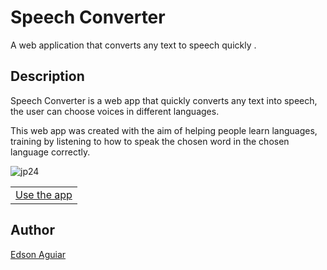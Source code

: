 # Speech Converter
A web application that converts any text to speech quickly .

## Description
Speech Converter is a web app that quickly converts any text into speech, the user can choose voices in different languages.

This web app was created with the aim of helping people learn languages, 
training  by listening to how to speak the chosen word in the chosen language correctly.

![jp24](https://user-images.githubusercontent.com/106551525/223294890-223bbdf7-85a1-40d4-a301-79a7ed2bc667.png)

<table>
  <tr>
     <td><a href="https://speech-converter.vercel.app/">Use the app</a></td>
  </tr>
</table>


## Author
<a href="mailto:iamedsonaguiar@gmail.com">Edson Aguiar</a>
